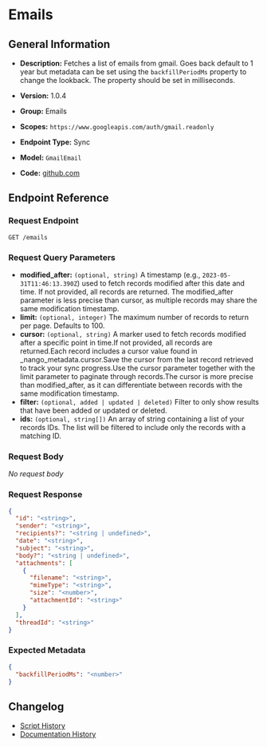 <!-- BEGIN GENERATED CONTENT -->
# Emails

## General Information

- **Description:** Fetches a list of emails from gmail. Goes back default to 1 year
but metadata can be set using the `backfillPeriodMs` property
to change the lookback. The property should be set in milliseconds.

- **Version:** 1.0.4
- **Group:** Emails
- **Scopes:** `https://www.googleapis.com/auth/gmail.readonly`
- **Endpoint Type:** Sync
- **Model:** `GmailEmail`
- **Code:** [github.com](https://github.com/NangoHQ/integration-templates/tree/main/integrations/google-mail/syncs/emails.ts)


## Endpoint Reference

### Request Endpoint

`GET /emails`

### Request Query Parameters

- **modified_after:** `(optional, string)` A timestamp (e.g., `2023-05-31T11:46:13.390Z`) used to fetch records modified after this date and time. If not provided, all records are returned. The modified_after parameter is less precise than cursor, as multiple records may share the same modification timestamp.
- **limit:** `(optional, integer)` The maximum number of records to return per page. Defaults to 100.
- **cursor:** `(optional, string)` A marker used to fetch records modified after a specific point in time.If not provided, all records are returned.Each record includes a cursor value found in _nango_metadata.cursor.Save the cursor from the last record retrieved to track your sync progress.Use the cursor parameter together with the limit parameter to paginate through records.The cursor is more precise than modified_after, as it can differentiate between records with the same modification timestamp.
- **filter:** `(optional, added | updated | deleted)` Filter to only show results that have been added or updated or deleted.
- **ids:** `(optional, string[])` An array of string containing a list of your records IDs. The list will be filtered to include only the records with a matching ID.

### Request Body

_No request body_

### Request Response

```json
{
  "id": "<string>",
  "sender": "<string>",
  "recipients?": "<string | undefined>",
  "date": "<string>",
  "subject": "<string>",
  "body?": "<string | undefined>",
  "attachments": [
    {
      "filename": "<string>",
      "mimeType": "<string>",
      "size": "<number>",
      "attachmentId": "<string>"
    }
  ],
  "threadId": "<string>"
}
```

### Expected Metadata

```json
{
  "backfillPeriodMs": "<number>"
}
```

## Changelog

- [Script History](https://github.com/NangoHQ/integration-templates/commits/main/integrations/google-mail/syncs/emails.ts)
- [Documentation History](https://github.com/NangoHQ/integration-templates/commits/main/integrations/google-mail/syncs/emails.md)

<!-- END  GENERATED CONTENT -->

